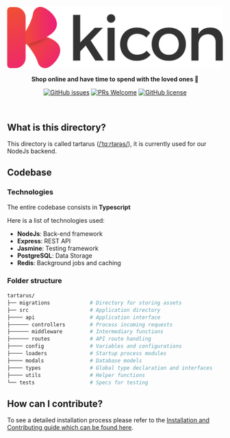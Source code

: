<div align="center">

[![kicon](../../packages/athena/assets/branding.png)](https://github.com/Kerosz/kicon)

<p align="center">
    <strong>Shop online and have time to spend with the loved ones 💝</strong>
</p>

[![GitHub issues](https://img.shields.io/github/issues/Kerosz/kicon?style=for-the-badge)](https://github.com/Kerosz/kicon/issues)
[![PRs Welcome](https://img.shields.io/badge/PRs-welcome-brightgreen?style=for-the-badge)](http://chirila.dev)
[![GitHub license](https://img.shields.io/github/license/Kerosz/kicon?style=for-the-badge)](https://github.com/Kerosz/kicon/blob/main/LICENSE)

</div>
<br />

## What is this directory?

This directory is called tartarus ([/ˈtɑːrtərəs/](https://en.wikipedia.org/wiki/Tartarus)), it is currently used for our NodeJs backend.

## Codebase

### Technologies

The entire codebase consists in **Typescript**

Here is a list of technologies used:

- **NodeJs**: Back-end framework
- **Express**: REST API
- **Jasmine**: Testing framework
- **PostgreSQL**: Data Storage
- **Redis**: Background jobs and caching

### Folder structure

```sh
tartarus/
├── migrations             # Directory for storing assets
├── src                    # Application directory
├──── api                  # Application interface
├────── controllers        # Process incoming requests
├────── middleware         # Intermediary functions
├────── routes             # API route handling
├──── config               # Variables and configurations
├──── loaders              # Startup process modules
├──── modals               # Database models
├──── types                # Global type declaration and interfaces
├──── utils                # Helper functions
└── tests                  # Specs for testing
```


## How can I contribute?

To see a detailed installation process please refer to the [Installation and Contributing guide which can be found here](../../INSTALLATION.MD).
